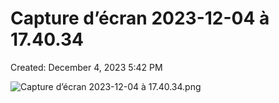 # Capture d’écran 2023-12-04 à 17.40.34

Created: December 4, 2023 5:42 PM

![Capture d’écran 2023-12-04 à 17.40.34.png](Capture%20d%E2%80%99e%CC%81cran%202023-12-04%20a%CC%80%2017%2040%2034%20848e550e67ed46bf8a4c28d3128618ff/Capture_decran_2023-12-04_a_17.40.34.png)
